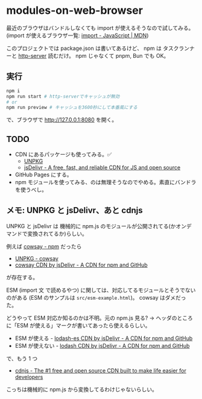 # modules-on-web-browser

最近のブラウザはバンドルしなくても import が使えるそうなので試してみる。  
(import が使えるブラウザ一覧: [import - JavaScript | MDN](https://developer.mozilla.org/en-US/docs/Web/JavaScript/Reference/Statements/import#browser_compatibility))

このプロジェクトでは
package.json は書いてあるけど、
npm は
タスクランナーと
[http-server](https://www.npmjs.com/package/http-server) 読むだけ。
npm じゃなくて pnpm, Bun でも OK。

## 実行

```sh
npm i
npm run start # http-serverでキャッシュが無効
# or
npm run preview # キャッシュを3600秒にして本番風にする
```

で、ブラウザで <http://127.0.0.1:8080> を開く。

## TODO

- CDN にあるパッケージも使ってみる。✅
  - [UNPKG](https://unpkg.com/)
  - [jsDelivr - A free, fast, and reliable CDN for JS and open source](https://www.jsdelivr.com/)
- GitHub Pages にする。
- npm モジュールを使ってみる、のは無理そうなのでやめる。素直にバンドラを使うべし。

## メモ: UNPKG と jsDelivr、あと cdnjs

UNPKG と jsDelivr は
機械的に npm.js のモジュールが公開されてる(かオンデマンドで変換されてるか)らしい。

例えば [cowsay - npm](https://www.npmjs.com/package/cowsay) だったら

- [UNPKG - cowsay](https://www.unpkg.com/browse/cowsay@1.6.0/)
- [cowsay CDN by jsDelivr - A CDN for npm and GitHub](https://www.jsdelivr.com/package/npm/cowsay)

が存在する。

ESM (import 文 で読めるやつ) に関しては、対応してるモジュールとそうでないのがある
(ESM のサンプルは `src/esm-example.html`)。
cowsay はダメだった。

どうやって ESM 対応か知るのかは不明。元の npm.js 見る?
→
ヘッダのところに「ESM が使える」マークが書いてあったら使えるらしい。

- ESM が使える - [lodash-es CDN by jsDelivr - A CDN for npm and GitHub](https://www.jsdelivr.com/package/npm/lodash-es)
- ESM が使えない - [lodash CDN by jsDelivr - A CDN for npm and GitHub](https://www.jsdelivr.com/package/npm/lodash)

で、もう 1 つ

- [cdnjs - The #1 free and open source CDN built to make life easier for developers](https://cdnjs.com/)

こっちは機械的に npm.js から変換してるわけじゃないらしい。
